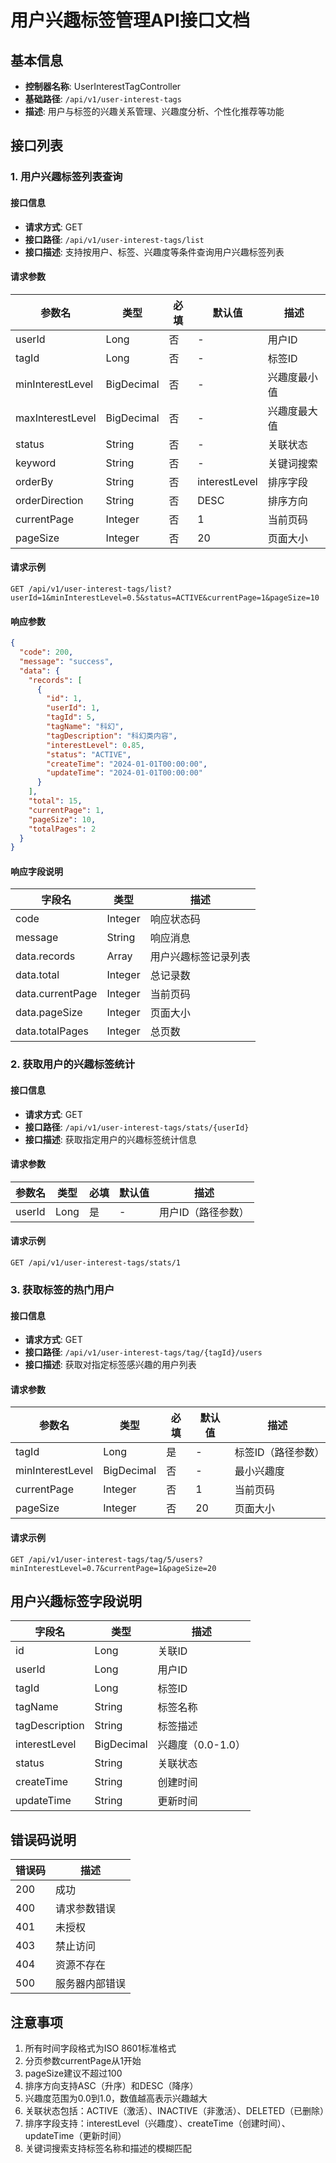 # 用户兴趣标签管理API接口文档

## 基本信息
- **控制器名称**: UserInterestTagController
- **基础路径**: `/api/v1/user-interest-tags`
- **描述**: 用户与标签的兴趣关系管理、兴趣度分析、个性化推荐等功能

## 接口列表

### 1. 用户兴趣标签列表查询

#### 接口信息
- **请求方式**: GET
- **接口路径**: `/api/v1/user-interest-tags/list`
- **接口描述**: 支持按用户、标签、兴趣度等条件查询用户兴趣标签列表

#### 请求参数

| 参数名 | 类型 | 必填 | 默认值 | 描述 |
|--------|------|------|--------|------|
| userId | Long | 否 | - | 用户ID |
| tagId | Long | 否 | - | 标签ID |
| minInterestLevel | BigDecimal | 否 | - | 兴趣度最小值 |
| maxInterestLevel | BigDecimal | 否 | - | 兴趣度最大值 |
| status | String | 否 | - | 关联状态 |
| keyword | String | 否 | - | 关键词搜索 |
| orderBy | String | 否 | interestLevel | 排序字段 |
| orderDirection | String | 否 | DESC | 排序方向 |
| currentPage | Integer | 否 | 1 | 当前页码 |
| pageSize | Integer | 否 | 20 | 页面大小 |

#### 请求示例
```http
GET /api/v1/user-interest-tags/list?userId=1&minInterestLevel=0.5&status=ACTIVE&currentPage=1&pageSize=10
```

#### 响应参数

```json
{
  "code": 200,
  "message": "success",
  "data": {
    "records": [
      {
        "id": 1,
        "userId": 1,
        "tagId": 5,
        "tagName": "科幻",
        "tagDescription": "科幻类内容",
        "interestLevel": 0.85,
        "status": "ACTIVE",
        "createTime": "2024-01-01T00:00:00",
        "updateTime": "2024-01-01T00:00:00"
      }
    ],
    "total": 15,
    "currentPage": 1,
    "pageSize": 10,
    "totalPages": 2
  }
}
```

#### 响应字段说明

| 字段名 | 类型 | 描述 |
|--------|------|------|
| code | Integer | 响应状态码 |
| message | String | 响应消息 |
| data.records | Array | 用户兴趣标签记录列表 |
| data.total | Integer | 总记录数 |
| data.currentPage | Integer | 当前页码 |
| data.pageSize | Integer | 页面大小 |
| data.totalPages | Integer | 总页数 |

### 2. 获取用户的兴趣标签统计

#### 接口信息
- **请求方式**: GET
- **接口路径**: `/api/v1/user-interest-tags/stats/{userId}`
- **接口描述**: 获取指定用户的兴趣标签统计信息

#### 请求参数

| 参数名 | 类型 | 必填 | 默认值 | 描述 |
|--------|------|------|--------|------|
| userId | Long | 是 | - | 用户ID（路径参数） |

#### 请求示例
```http
GET /api/v1/user-interest-tags/stats/1
```

### 3. 获取标签的热门用户

#### 接口信息
- **请求方式**: GET
- **接口路径**: `/api/v1/user-interest-tags/tag/{tagId}/users`
- **接口描述**: 获取对指定标签感兴趣的用户列表

#### 请求参数

| 参数名 | 类型 | 必填 | 默认值 | 描述 |
|--------|------|------|--------|------|
| tagId | Long | 是 | - | 标签ID（路径参数） |
| minInterestLevel | BigDecimal | 否 | - | 最小兴趣度 |
| currentPage | Integer | 否 | 1 | 当前页码 |
| pageSize | Integer | 否 | 20 | 页面大小 |

#### 请求示例
```http
GET /api/v1/user-interest-tags/tag/5/users?minInterestLevel=0.7&currentPage=1&pageSize=20
```

## 用户兴趣标签字段说明

| 字段名 | 类型 | 描述 |
|--------|------|------|
| id | Long | 关联ID |
| userId | Long | 用户ID |
| tagId | Long | 标签ID |
| tagName | String | 标签名称 |
| tagDescription | String | 标签描述 |
| interestLevel | BigDecimal | 兴趣度（0.0-1.0） |
| status | String | 关联状态 |
| createTime | String | 创建时间 |
| updateTime | String | 更新时间 |

## 错误码说明

| 错误码 | 描述 |
|--------|------|
| 200 | 成功 |
| 400 | 请求参数错误 |
| 401 | 未授权 |
| 403 | 禁止访问 |
| 404 | 资源不存在 |
| 500 | 服务器内部错误 |

## 注意事项

1. 所有时间字段格式为ISO 8601标准格式
2. 分页参数currentPage从1开始
3. pageSize建议不超过100
4. 排序方向支持ASC（升序）和DESC（降序）
5. 兴趣度范围为0.0到1.0，数值越高表示兴趣越大
6. 关联状态包括：ACTIVE（激活）、INACTIVE（非激活）、DELETED（已删除）
7. 排序字段支持：interestLevel（兴趣度）、createTime（创建时间）、updateTime（更新时间）
8. 关键词搜索支持标签名称和描述的模糊匹配
